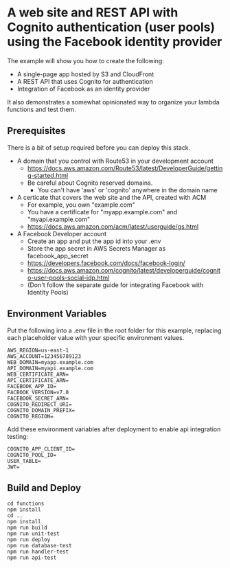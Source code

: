 # A web site and REST API with Cognito authentication (user pools) using the Facebook identity provider

The example will show you how to create the following:

- A single-page app hosted by S3 and CloudFront
- A REST API that uses Cognito for authentication
- Integration of Facebook as an identity provider

It also demonstrates a somewhat opinionated way to organize your lambda functions and test them.

## Prerequisites

There is a bit of setup required before you can deploy this stack.

- A domain that you control with Route53 in your development account
    - https://docs.aws.amazon.com/Route53/latest/DeveloperGuide/getting-started.html
    - Be careful about Cognito reserved domains.
        - You can't have 'aws' or 'cognito' anywhere in the domain name
- A certicate that covers the web site and the API, created with ACM
    - For example, you own "example.com"
    - You have a certificate for "myapp.example.com" and "myapi.example.com"
    - https://docs.aws.amazon.com/acm/latest/userguide/gs.html
- A Facebook Developer account
    - Create an app and put the app id into your .env
    - Store the app secret in AWS Secrets Manager as facebook_app_secret
    - https://developers.facebook.com/docs/facebook-login/
    - https://docs.aws.amazon.com/cognito/latest/developerguide/cognito-user-pools-social-idp.html
    - (Don't follow the separate guide for integrating Facebook with Identity Pools)

## Environment Variables

Put the following into a .env file in the root folder for this example, replacing each placeholder value with your specific environment values.

```
AWS_REGION=us-east-1
AWS_ACCOUNT=123456789123
WEB_DOMAIN=myapp.example.com
API_DOMAIN=myapi.example.com
WEB_CERTIFICATE_ARN=
API_CERTIFICATE_ARN=
FACEBOOK_APP_ID=
FACBOOK_VERSION=v7.0
FACEBOOK_SECRET_ARN=
COGNITO_REDIRECT_URI=
COGNITO_DOMAIN_PREFIX=
COGNITO_REGION=
```

Add these environment variables after deployment to enable api integration testing:

```
COGNITO_APP_CLIENT_ID=
COGNITO_POOL_ID=
USER_TABLE=
JWT=
```

## Build and Deploy

```
cd functions
npm install
cd ..
npm install
npm run build
npm run unit-test
npm run deploy
npm run database-test
npm run handler-test
npm run api-test
```
